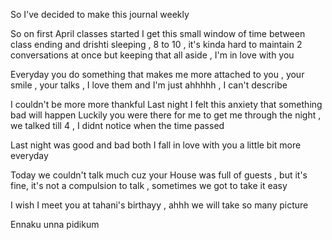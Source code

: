 
So I've decided to make this journal weekly

So on first April classes started 
I get this small window of time between class ending and drishti sleeping , 8 to 10 , it's kinda hard to maintain 2 conversations at once but keeping that all aside , I'm in love with you

Everyday you do something that makes me more attached to you , your smile , your talks , I love them and I'm just ahhhhh , I can't describe

I couldn't be more more thankful 
Last night I felt this anxiety that something bad will happen 
Luckily you were there for me to get me through the night , we talked till 4 , I didnt notice when the time passed 

Last night was good and bad both
I fall in love with you a little bit more everyday

Today we couldn't talk much cuz your House was full of guests , but it's fine, it's not a compulsion to talk , sometimes we got to take it easy

I wish I meet you at tahani's birthayy , ahhh we will take so many picture 

Ennaku unna pidikum